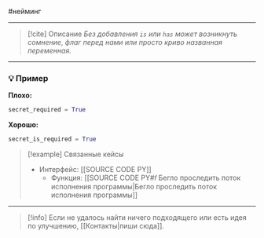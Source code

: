 #нейминг 
***

> [!cite] Описание
>_Без добавления `is` или `has` может возникнуть сомнение, флаг перед нами или просто криво названная переменная._

***
### 💡 Пример


**Плохо:**
```python
secret_required = True
```

**Хорошо:**
```python
secret_is_required = True
```

> [!example] Связанные кейсы
>- Интерфейс: [[SOURCE CODE PY]]
>	- Функция: [[SOURCE CODE PY#𝑓 Бегло проследить поток исполнения программы|Бегло проследить поток исполнения программы]]

***

> [!info]
> Если не удалось найти ничего подходящего или есть идея по улучшению, [[Контакты|пиши сюда]].
